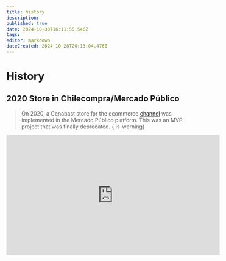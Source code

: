 ```yaml
---
title: history
description: 
published: true
date: 2024-10-30T16:11:55.546Z
tags: 
editor: markdown
dateCreated: 2024-10-28T20:13:04.476Z
---
```


# History

## 2020 Store in Chilecompra/Mercado Público

> On 2020, a Cenabast store for the ecommerce [channel](../2_Store%20Project/functionalities/channels.md) was implemented in the Mercado Público platform. This was an MVP project that was finally deprecated.
{.is-warning}



<iframe width="560" height="315" src="https://www.youtube.com/embed/pkmF59byLSg?si=KqlhPF68a9gJOHXe" title="YouTube video player" frameborder="0" allow="accelerometer; autoplay; clipboard-write; encrypted-media; gyroscope; picture-in-picture; web-share" allowfullscreen></iframe>